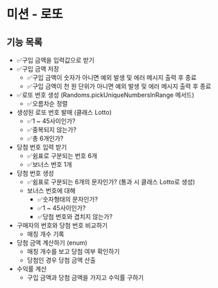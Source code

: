 # 미션 - 로또

## 기능 목록

- ✅구입 금액을 입력값으로 받기
- ✅구입 금액 저장
  - ✅구입 금액이 숫자가 아니면 예외 발생 및 에러 메시지 출력 후 종료
  - ✅구입 금액이 천 원 단위가 아니면 예외 발생 및 에러 메시지 출력 후 종료
- ✅로또 번호 생성 (Randoms.pickUniqueNumbersInRange 메서드)
  - ✅오름차순 정렬
- 생성된 로또 번호 발매 (클래스 Lotto)
  - ✅1 ~ 45사이인가?
  - ✅중복되지 않는가?
  - ✅총 6개인가?
- 당첨 번호 입력 받기
  - ✅쉼표로 구분되는 번호 6개
  - ✅보너스 번호 1개
- 당첨 번호 생성
  - ✅쉼표로 구분되는 6개의 문자인가? (통과 시 클래스 Lotto로 생성)
  - 보너스 번호에 대해
    - ✅숫자형태의 문자인가?
    - ✅1 ~ 45사이인가?
    - ✅당첨 번호와 겹치지 않는가?
- 구매자의 번호와 당첨 번호 비교하기
  - 매칭 개수 기록
- 당첨 금액 계산하기 (enum)
  - 매칭 개수를 보고 당첨 여부 확인하기
  - 당첨인 경우 당첨 금액 산출
- 수익률 계산
  - 구입 금액과 당첨 금액을 가지고 수익률 구하기